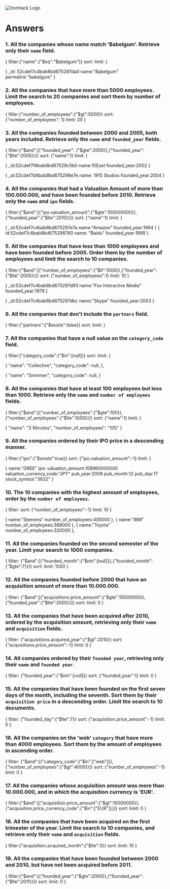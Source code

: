 ![Ironhack Logo](https://user-images.githubusercontent.com/23629340/40541063-a07a0a8a-601a-11e8-91b5-2f13e4e6b441.png)

# Answers

### 1. All the companies whose name match 'Babelgum'. Retrieve only their `name` field.

<!-- Your Code Goes Here -->

{
filter:{"name":{"\$eq":"Babelgum"}}
sort:
limit:
}

{
\_id: 52cdef7c4bab8bd675297da0
name:"Babelgum"
permalink:"babelgum"
}

### 2. All the companies that have more than 5000 employees. Limit the search to 20 companies and sort them by **number of employees**.

<!-- Your Code Goes Here -->

{
filter:{"number_of_employees":{"\$gt":5000}}
sort: {"number_of_employees": 1}
limit: 20
}

### 3. All the companies founded between 2000 and 2005, both years included. Retrieve only the `name` and `founded_year` fields.

<!-- Your Code Goes Here -->

{
filter:{"$and":[{"founded_year": {"$gte":2000}},{"founded_year":{"\$lte":2005}}]}
sort: {"name":1}
limit:
}

{
\_id:52cdef7f4bab8bd67529c5b0
name:10East
founded_year:2002
}

{
\_id:52cdef7d4bab8bd675298e7e
name: 1915 Studios
founded_year:2004
}

### 4. All the companies that had a Valuation Amount of more than 100.000.000, and have been founded before 2010. Retrieve only the `name` and `ipo` fields.

<!-- Your Code Goes Here -->

{
filter:{"$and":[{"ipo.valuation_amount":{"$gte":100000000}},{"founded_year":{"\$lte":2010}}]}
sort: {"name":1}
limit:
}

<!--First two - 42 documents-->

{
\_id:52cdef7c4bab8bd675297e7a
name:"Amazon"
founded_year:1994
}
{
id:52cdef7c4bab8bd675298760
name: "Baidu"
founded_year:1999
}

### 5. All the companies that have less than 1000 employees and have been founded before 2005. Order them by the number of employees and limit the search to 10 companies.

<!-- Your Code Goes Here -->

{
filter:{"$and":[{"number_of_employees":{"$lt":1000}},{"founded_year":{"\$lte":2005}}]}
sort: {"number_of_employees":1}
limit: 10
}

<!--First two - 10 documents-->

{
\_id:52cdef7c4bab8bd675297d93
name:"Fox Interactive Media"
founded_year:1979
}

{
\_id:52cdef7c4bab8bd675297dbc
name:"Skype"
founded_year:2003
}

### 6. All the companies that don't include the `partners` field.

<!-- Your Code Goes Here -->

{
filter:{"partners":{"\$exists":false}}
sort:
limit:
}

<!-- 0 document-->

### 7. All the companies that have a null value on the `category_code` field.

<!-- Your Code Goes Here -->

{
filter:{"category_code":{"\$in":[null]}}
sort:
limit:
}

<!-- 2751 documents-->

{
"name": "Collective",
"category_code": null,
},

{
"name": "Snimmer",
"category_code": null,
}

### 8. All the companies that have at least 100 employees but less than 1000. Retrieve only the `name` and `number of employees` fields.

<!-- Your Code Goes Here -->

{
filter:{"$and":[{"number_of_employees":{"$gte":100}}, {"number_of_employees":{"\$lte":1000}}]}
sort: {"name":1}
limit:
}

<!-- 942 documents-->

{
"name": "2 Minutes",
"number_of_employees": "105"
}

### 9. All the companies ordered by their IPO price in a descending manner.

<!-- Your Code Goes Here -->

{
filter:{"ipo":{"\$exists":true}}
sort: {"ipo.valuation_amount":-1}
limit:
}

<!-- 18798 documents-->

{
name:"GREE"
ipo:
valuation_amount:108960000000
valuation_currency_code:"JPY"
pub_year:2008
pub_month:12
pub_day:17
stock_symbol:"3632"
}

### 10. The 10 companies with the highest amount of employees, order by the `number of employees`.

<!-- Your Code Goes Here -->

{
filter:
sort: {"number_of_employees":-1}
limit: 10
}

{
name:"Siemens"
number_of_employees:405000
},
{
name:"IBM"
number_of_employees:388000
},
{
name:"Toyota"
number_of_employees:320000
},

### 11. All the companies founded on the second semester of the year. Limit your search to 1000 companies.

<!-- Your Code Goes Here -->

{
filter: {"$and":[{"founded_month":{"$nin":[null]}},{"founded_month":{"\$gte":7}}]}
sort:
limit: 1000
}

### 12. All the companies founded before 2000 that have an acquisition amount of more than 10.000.000.

<!-- Your Code Goes Here -->

{
filter: {"$and":[{"acquisitions.price_amount":{"$gte":10000000}},{"founded_year":{"\$lte":2000}}]}
sort:
limit: 0
}

<!-- 286 companies -->

### 13. All the companies that have been acquired after 2010, ordered by the acquisition amount, retrieving only their `name` and `acquisition` fields.

<!-- Your Code Goes Here -->

{
filter: {"acquisitions.acquired_year":{"\$gt":2010}}
sort: {"acquisitions.price_amount":-1}
limit: 0
}

<!-- 665 companies -->

### 14. All companies ordered by their `founded year`, retrieving only their `name` and `founded year`.

<!-- Your Code Goes Here -->

{
filter: {"founded_year":{"\$nin":[null]}}
sort: {"founded_year":1}
limit: 0
}

### 15. All the companies that have been founded on the first seven days of the month, including the seventh. Sort them by their `acquisition price` in a descending order. Limit the search to 10 documents.

<!-- Your Code Goes Here -->

{
filter: {"founded_day":{"\$lte":7}}
sort: {"acquisition.price_amount":-1}
limit: 0
}

### 16. All the companies on the 'web' `category` that have more than 4000 employees. Sort them by the amount of employees in ascending order.

<!-- Your Code Goes Here -->

{
filter: {"$and":[{"category_code":{"$in":["web"]}},{"number_of_employees":{"\$gt":4000}}]}
sort: {"number_of_employees":-1}
limit: 0
}

### 17. All the companies whose acquisition amount was more than 10.000.000, and in which the acquisition currency is 'EUR'.

<!-- Your Code Goes Here -->

{
filter:{"$and":[{"acquisition.price_amount":{"$gt":10000000}},{"acquisition.price_currency_code":{"\$in":["EUR"]}}]}
sort:
limit: 0
}

<!-- 7 companies -->

### 18. All the companies that have been acquired on the first trimester of the year. Limit the search to 10 companies, and retrieve only their `name` and `acquisition` fields.

<!-- Your Code Goes Here -->

{
filter:{"acquisition.acquired_month":{"\$lte":3}}
sort:
limit: 10
}

### 19. All the companies that have been founded between 2000 and 2010, but have not been acquired before 2011.

<!-- Your Code Goes Here -->

{
filter:{"$and":[{"founded_year":{"$gte":2000}},{"founded_year":{"\$lte":2011}}]}
sort:
limit: 0
}

<!-- 10699 companies -->
